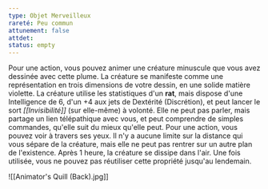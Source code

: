 ```yaml
---
type: Objet Merveilleux
rareté: Peu commun
attunement: false
attdet:
status: empty
---
```

Pour une action, vous pouvez animer une créature minuscule que vous avez dessinée avec cette plume. La créature se manifeste comme une représentation en trois dimensions de votre dessin, en une solide matière violette. La créature utilise les statistiques d'un **rat**, mais dispose d'une Intelligence de 6, d'un +4 aux jets de Dextérité (Discrétion), et peut lancer le sort *[[Invisibilité]]* (sur elle-même) à volonté. Elle ne peut pas parler, mais partage un lien télépathique avec vous, et peut comprendre de simples commandes, qu'elle suit du mieux qu'elle peut. Pour une action, vous pouvez voir à travers ses yeux. Il n'y a aucune limite sur la distance qui vous sépare de la créature, mais elle ne peut pas rentrer sur un autre plan de l'existence. Après 1 heure, la créature se dissipe dans l'air. Une fois utilisée, vous ne pouvez pas réutiliser cette propriété jusqu'au lendemain.

![[Animator's Quill (Back).jpg]]